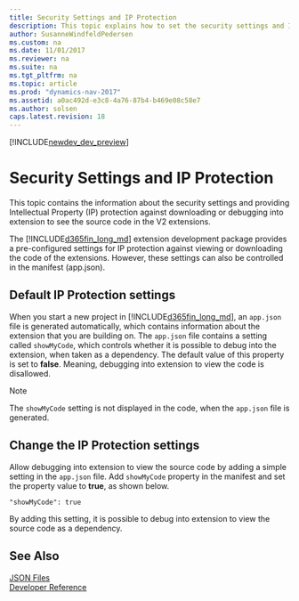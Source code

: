 ```yaml
---
title: Security Settings and IP Protection
description: This topic explains how to set the security settings and IP protection against downloading or debugging into extension to see the source code.
author: SusanneWindfeldPedersen
ms.custom: na
ms.date: 11/01/2017
ms.reviewer: na
ms.suite: na
ms.tgt_pltfrm: na
ms.topic: article
ms.prod: "dynamics-nav-2017"
ms.assetid: a0ac492d-e3c8-4a76-87b4-b469e08c58e7
ms.author: solsen
caps.latest.revision: 18
---
```


[!INCLUDE[newdev_dev_preview](includes/newdev_dev_preview.md)]

# Security Settings and IP Protection

This topic contains the information about the security settings and providing Intellectual Property (IP) protection against downloading or debugging into extension to see the source code in the V2 extensions.

 The [!INCLUDE[d365fin_long_md](includes/d365fin_long_md.md)] extension development package provides a pre-configured settings for IP protection against viewing or downloading the code of the extensions. However, these settings can also be controlled in the manifest (app.json).

 ## Default IP Protection settings
When you start a new project in [!INCLUDE[d365fin_long_md](includes/d365fin_long_md.md)], an ``app.json`` file is generated automatically, which contains information about the extension that you are building on. The ``app.json`` file contains a setting called ``showMyCode``, which controls whether it is possible to debug into the extension, when taken as a dependency. The default value of this property is set to **false**. Meaning, debugging into extension to view the code is disallowed.

> [!NOTE]  
> The ``showMyCode`` setting is not displayed in the code, when the ``app.json`` file is generated.

## Change the IP Protection settings

Allow debugging into extension to view the source code by adding a simple setting in the ``app.json`` file. Add ``showMyCode`` property in the manifest and set the property value to **true**, as shown below.

```
"showMyCode": true
```
By adding this setting, it is possible to debug into extension to view the source code as a dependency. 

## See Also  

[JSON Files](devenv-json-files.md)  
[Developer Reference](devenv-reference-overview.md)  